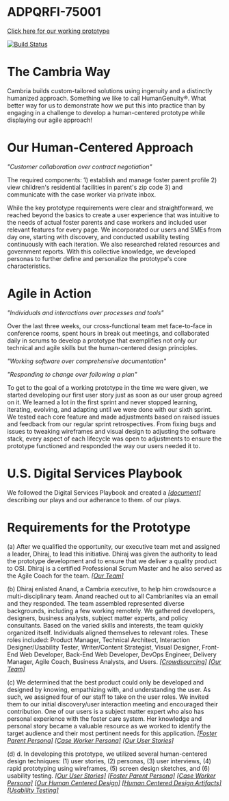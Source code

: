 # ADPQRFI-75001
[Click here for our working prototype](https://adpqrfi-75001.herokuapp.com)

[![Build Status](https://travis-ci.com/CambriaSolutions/ADPQRFI-75001.svg?token=i1JMA1supXo23nJUmgBo&branch=master)](https://travis-ci.com/CambriaSolutions/ADPQRFI-75001)

# The Cambria Way
Cambria builds custom-tailored solutions using ingenuity and a distinctly humanized approach. Something we like to call HumanGenuity®. What better way for us to demonstrate how we put this into practice than by engaging in a challenge to develop a human-centered prototype while displaying our agile approach! 

# Our Human-Centered Approach 
*"Customer collaboration over contract negotiation"*

The required components: 1) establish and manage foster parent profile 2) view children's residential facilities in parent's zip code 3) and communicate with the case worker via private inbox. 

While the key prototype requirements were clear and straightforward, we reached beyond the basics to create a user experience that was intuitive to the needs of actual foster parents and case workers and included user relevant features for every page. We incorporated our users and SMEs from day one, starting with discovery, and conducted usability testing continuously with each iteration. We also researched related resources and government reports. With this collective knowledge, we developed personas to further define and personalize the prototype's core characteristics. 

# Agile in Action 
*"Individuals and interactions over processes and tools"*

Over the last three weeks, our cross-functional team met face-to-face in conference rooms, spent hours in break out meetings, and collaborated daily in scrums to develop a prototype that exemplifies not only our technical and agile skills but the human-centered design principles. 

*"Working software over comprehensive documentation"*

*"Responding to change over following a plan"*

To get to the goal of a working prototype in the time we were given, we started developing our first user story just as soon as our user group agreed on it. We learned a lot in the first sprint and never stopped learning, iterating, evolving, and adapting until we were done with our sixth sprint. We tested each core feature and made adjustments based on raised issues and feedback from our regular sprint retrospectives. From fixing bugs and issues to tweaking wireframes and visual design to adjusting the software stack, every aspect of each lifecycle was open to adjustments to ensure the prototype functioned and responded the way our users needed it to.   

# U.S. Digital Services Playbook
We followed the Digital Services Playbook and created a *[[document]](/artifacts/US%20Digital%20Serices%20Playbook%20Checklist.pdf)* describing our plays and our adherance to them. of our plays.

# Requirements for the Prototype

(a)
After we qualified the opportunity, our executive team met and assigned a leader, Dhiraj, to lead this initiative. Dhiraj was given the authority to lead the prototype development and to ensure that we deliver a quality product to OSI. Dhiraj is a certified Professional Scrum Master and he also served as the Agile Coach for the team. *[[Our Team]](/artifacts/The%20Team.pdf)*

(b)
Dhiraj enlisted Anand, a Cambria executive, to help him crowdsource a multi-disciplinary team. Anand reached out to all Cambrianites via an email and they responded. The team assembled represented diverse backgrounds, including a few working remotely. We gathered developers, designers, business analysts, subject matter experts, and policy consultants. Based on the varied skills and interests, the team quickly organized itself. Individuals aligned themselves to relevant roles. These roles included: Product Manager, Technical Architect, Interaction Designer/Usability Tester, Writer/Content Strategist, Visual Designer, Front-End Web Developer, Back-End Web Developer, DevOps Engineer, Delivery Manager, Agile Coach, Business Analysts, and Users. *[[Crowdsourcing]](/artifacts/Crowdsourcing.pdf)* *[[Our Team]](/artifacts/The%20Team.pdf)*

(c)
We determined that the best product could only be developed and designed by knowing, empathizing with, and understanding the user. As such, we assigned four of our staff to take on the user roles. We invited them to our initial discovery/user interaction meeting and encouraged their contribution. One of our users is a subject matter expert who also has personal experience with the foster care system. Her knowledge and personal story became a valuable resource as we worked to identify the target audience and their most pertinent needs for this application. *[[Foster Parent Persona]](/artifacts/Persona%201-%20Monica.pdf)* *[[Case Worker Persona]](/artifacts/Persona%202-%20Charles.pdf)* *[[Our User Stories]](/artifacts/User%20Stories.md)*

(d)
d.	In developing this prototype, we utilized several human-centered design techniques: (1) user stories, (2) personas, (3) user interviews, (4) rapid prototyping using wireframes, (5) screen design sketches, and (6) usability testing. *[[Our User Stories]](/artifacts/User%20Stories.md)* *[[Foster Parent Persona]](/artifacts/Persona%201-%20Monica.pdf)* *[[Case Worker Persona]](/artifacts/Persona%202-%20Charles.pdf)* *[[Our Human Centered Design]](/artifacts/Human%20Centered%20Design.pdf)* *[[Human Centered Design Artifacts]](/artifacts/Human-Centered-Design-Artifacts)* *[[Usability Testing]](/artifacts/Usability%20Testing.pdf)*


